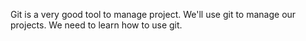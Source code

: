 Git is a very good tool to manage project.
We'll use git to manage our projects.
We need to learn how to use git.
